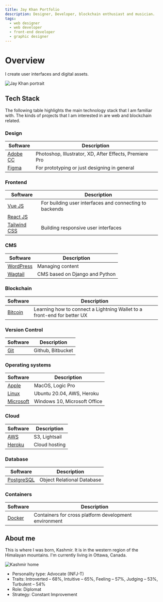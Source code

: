 ```yaml
---
title: Jay Khan Portfolio
description: Designer, Developer, blockchain enthusiast and musician.
tags:
  - web designer
  - web developer
  - front-end developer
  - graphic designer
---
```


# Overview

I create user interfaces and digital assets.

![Jay Khan portrait](/about/jaykhan-picture.png)

## Tech Stack

The following table highlights the main technology stack that I am familiar with. The kinds of projects that I am interested in are web and blockchain related.

### Design

| Software                                                | Description                                             |
| ------------------------------------------------------- | ------------------------------------------------------- |
| [Adobe CC](https://www.adobe.com/ca/creativecloud.html) | Photoshop, Illustrator, XD, After Effects, Premiere Pro |
| [Figma](https://figma.com)                              | For prototyping or just designing in general            |

### Frontend

| Software                                 | Description                                             |
| ---------------------------------------- | ------------------------------------------------------- |
| [Vue JS](https://vuejs.org/)             | For building user interfaces and connecting to backends |
| [React JS](https://reactjs.org)          |
| [Tailwind CSS](https://tailwindcss.com/) | Building responsive user interfaces                     |

### CMS

| Software                            | Description                    |
| ----------------------------------- | ------------------------------ |
| [WordPress](https://wordpress.org/) | Managing content               |
| [Wagtail](https://wagtail.org/)     | CMS based on Django and Python |

### Blockchain

| Software                            | Description                                                             |
| ----------------------------------- | ----------------------------------------------------------------------- |
| [Bitcoin](https://www.bitcoin.org/) | Learning how to connect a Lightning Wallet to a front-end for better UX |

### Version Control

| Software                    | Description       |
| --------------------------- | ----------------- |
| [Git](https://git-scm.com/) | Github, Bitbucket |

### Operating systems

| Software                                  | Description                  |
| ----------------------------------------- | ---------------------------- |
| [Apple](https://www.apple.com/)           | MacOS, Logic Pro             |
| [Linux](https://www.linuxfoundation.org/) | Ubuntu 20.04, AWS, Heroku    |
| [Microsoft](https://www.microsoft.com/)   | Windows 10, Microsoft Office |

### Cloud

| Software                          | Description   |
| --------------------------------- | ------------- |
| [AWS](https://aws.amazon.com/)    | S3, Lightsail |
| [Heroku](https://www.heroku.com/) | Cloud hosting |

### Database

| Software                                  | Description                |
| ----------------------------------------- | -------------------------- |
| [PostgreSQL](https://www.postgresql.org/) | Object Relational Database |

### Containers

| Software                          | Description                                           |
| --------------------------------- | ----------------------------------------------------- |
| [Docker](https://www.docker.com/) | Containers for cross platform development environment |

## About me

This is where I was born, Kashmir. It is in the western region of the Himalayan mountains. I'm currently living in Ottawa, Canada.

![Kashmir home](/about/Kashmir1.jpg)

- Personality type: Advocate (INFJ-T)
- Traits: Introverted – 68%, Intuitive – 65%, Feeling – 57%, Judging – 53%, Turbulent – 54%
- Role: Diplomat
- Strategy: Constant Improvement
